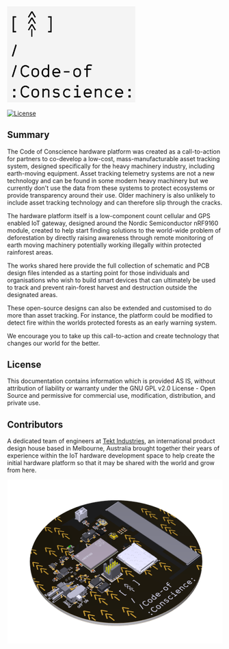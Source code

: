 <img src="/IMG/Code-of-Conscience%20Logo.png" alt="Tekt Industries" width ="300"/>


[![License](https://poser.pugx.org/automattic/jetpack/license.svg)](https://www.gnu.org/licenses/gpl-2.0.html)

## Summary

The Code of Conscience hardware platform was created as a call-to-action for partners to co-develop a low-cost, mass-manufacturable asset tracking system, designed specifically for the heavy machinery industry, including earth-moving equipment. Asset tracking telemetry systems are not a new technology and can be found in some modern heavy machinery but we currently don't use the data from these systems to protect ecosystems or provide transparency around their use. Older machinery is also unlikely to include asset tracking technology and can therefore slip through the cracks.  

The hardware platform itself is a low-component count cellular and GPS enabled IoT gateway, designed around the Nordic Semiconductor nRF9160 module, created to help start finding solutions to the world-wide problem of deforestation by directly raising awareness through remote monitoring of earth moving machinery potentially working illegally within protected rainforest areas.

The works shared here provide the full collection of schematic and PCB design files intended as a starting point for those individuals and organisations who wish to build smart devices that can ultimately be used to track and prevent rain-forest harvest and destruction outside the designated areas. 

These open-source designs can also be extended and customised to do more than asset tracking. For instance, the platform could be modified to detect fire within the worlds protected forests as an early warning system.

We encourage you to take up this call-to-action and create technology that changes our world for the better. 

## License

This documentation contains information which is provided AS IS, without attribution of liability or warranty under the GNU GPL v2.0 License - Open Source and permissive for commercial use, modification, distribution, and private use.

## Contributors


A dedicated team of engineers at [Tekt Industries](https://www.tektindustries.com), an international product design house based in  Melbourne, Australia brought together their years of experience within the IoT hardware development space to help create the initial hardware platform so that it may be shared with the world and grow from here.

![PCB]

[PCB]: https://github.com/Tekt-Industries/CodeOfConscience/blob/master/IMG/CoC%20Front%20Render.PNG "Tekt Industries"
